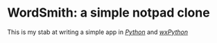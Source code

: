 # WordSmith: a simple notpad clone

This is my stab at writing a simple app in [*Python*](http://www.python.org) and [*wxPython*](http://www.wxpython.org/)
